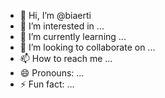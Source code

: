 - 👋 Hi, I’m @biaerti
- 👀 I’m interested in ...
- 🌱 I’m currently learning ...
- 💞️ I’m looking to collaborate on ...
- 📫 How to reach me ...
- 😄 Pronouns: ...
- ⚡ Fun fact: ...

<!---
biaerti/biaerti is a ✨ special ✨ repository because its `README.md` (this file) appears on your GitHub profile.
You can click the Preview link to take a look at your changes.
--->
